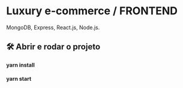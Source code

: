 
# Luxury e-commerce / FRONTEND
MongoDB, Express, React.js, Node.js.


## 🛠️ Abrir e rodar o projeto
#### yarn install
#### yarn start


